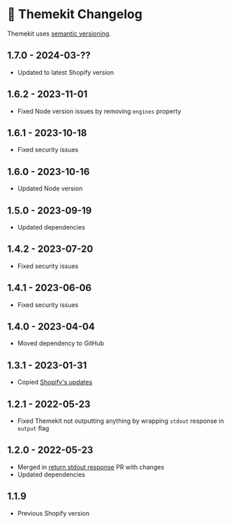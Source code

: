 # 📅 Themekit Changelog

Themekit uses [semantic versioning](https://semver.org/).

## 1.7.0 - 2024-03-??

* Updated to latest Shopify version

## 1.6.2 - 2023-11-01

* Fixed Node version issues by removing `engines` property

## 1.6.1 - 2023-10-18

* Fixed security issues

## 1.6.0 - 2023-10-16

* Updated Node version

## 1.5.0 - 2023-09-19

* Updated dependencies

## 1.4.2 - 2023-07-20

* Fixed security issues

## 1.4.1 - 2023-06-06

* Fixed security issues

## 1.4.0 - 2023-04-04

* Moved dependency to GitHub

## 1.3.1 - 2023-01-31

* Copied [Shopify's updates](https://github.com/Shopify/themekit/releases/tag/v1.3.1)

## 1.2.1 - 2022-05-23

* Fixed Themekit not outputting anything by wrapping `stdout` response in `output` flag

## 1.2.0 - 2022-05-23

* Merged in [return stdout response](https://github.com/Shopify/node-themekit/pull/98) PR with changes
* Updated dependencies

## 1.1.9

* Previous Shopify version
